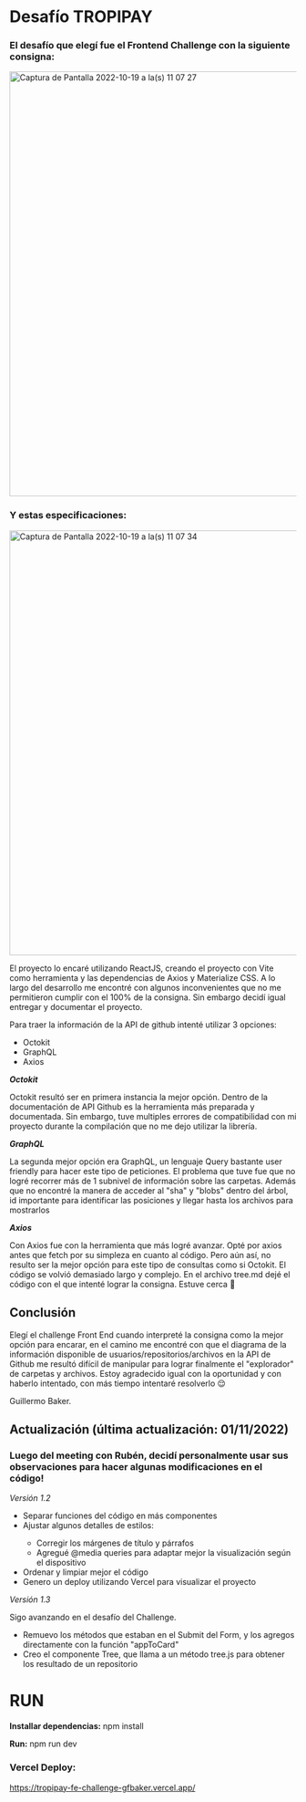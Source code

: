 # Desafío TROPIPAY

### El desafío que elegí fue el Frontend Challenge con la siguiente consigna:

<img width="745" alt="Captura de Pantalla 2022-10-19 a la(s) 11 07 27" src="https://user-images.githubusercontent.com/90215734/196714515-654373e4-8dfb-4c73-8407-24d2b5653345.png">

### Y estas especificaciones:

<img width="745" alt="Captura de Pantalla 2022-10-19 a la(s) 11 07 34" src="https://user-images.githubusercontent.com/90215734/196714613-38086aea-a47e-4010-a732-cf92746b917a.png">

El proyecto lo encaré utilizando ReactJS, creando el proyecto con Vite como herramienta y las dependencias de Axios y Materialize CSS.
A lo largo del desarrollo me encontré con algunos inconvenientes que no me permitieron cumplir con el 100% de la consigna. Sin embargo decidí igual entregar y documentar el proyecto.

Para traer la información de la API de github intenté utilizar 3 opciones:
<ul> 
<li>Octokit</li>
<li>GraphQL</li>
<li>Axios</li>
</ul>

**_Octokit_**

Octokit resultó ser en primera instancia la mejor opción. Dentro de la documentación de API Github es la herramienta más preparada y documentada. Sin embargo, tuve multiples errores de compatibilidad con mi proyecto durante la compilación que no me dejo utilizar la librería.

**_GraphQL_**

La segunda mejor opción era GraphQL, un lenguaje Query bastante user friendly para hacer este tipo de peticiones. El problema que tuve fue que no logré recorrer más de 1 subnivel de información sobre las carpetas. Además que no encontré la manera de acceder al "sha" y "blobs"  dentro del árbol, id importante para identificar las posiciones y llegar hasta los archivos para mostrarlos

**_Axios_**

Con Axios fue con la herramienta que más logré avanzar. Opté por axios antes que fetch por su simpleza en cuanto al código. Pero aún así, no resulto ser la mejor opción para este tipo de consultas como si Octokit. El código se volvió demasiado largo y complejo. En el archivo tree.md dejé el código con el que intenté lograr la consigna. Estuve cerca 🧐

## Conclusión

Elegí el challenge Front End cuando interpreté la consigna como la mejor opción para encarar, en el camino me encontré con que el diagrama de la información disponible de usuarios/repositorios/archivos en la API de Github me resultó difícil de manipular para lograr finalmente el "explorador" de carpetas y archivos. Estoy agradecido igual con la oportunidad y con haberlo intentado, con más tiempo intentaré resolverlo 😌

Guillermo Baker.

## Actualización (última actualización: 01/11/2022)

### Luego del meeting con Rubén, decidí personalmente usar sus observaciones para hacer algunas modificaciones en el código!

<i>Versión 1.2</i>

<ul>
  <li>Separar funciones del código en más componentes</li>
  <li>Ajustar algunos detalles de estilos: </li>
      <ul style="list-style-type: circle">
        <li>Corregir los márgenes de título y párrafos</li>
        <li>Agregué @media queries para adaptar mejor la visualización según el dispositivo</li>
  </ul>
  <li>Ordenar y limpiar mejor el código </li>
  <li>Genero un deploy utilizando Vercel para visualizar el proyecto </li>
</ul>

<i>Versión 1.3</i>

Sigo avanzando en el desafío del Challenge. 

<ul>
  <li>Remuevo los métodos que estaban en el Submit del Form, y los agregos directamente con la función "appToCard"</li>
  <li>Creo el componente Tree, que llama a un método tree.js para obtener los resultado de un repositorio</li>
</ul>

# RUN

<b>Installar dependencias:</b>
npm install

<b>Run:</b>
npm run dev

### Vercel Deploy:

https://tropipay-fe-challenge-gfbaker.vercel.app/
